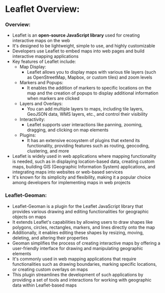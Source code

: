 # Leaflet Overview:

### Overview:
* Leaflet is an **open-source JavaScript library** used for creating interactive maps on the web
* It's designed to be lightweight, simple to use, and highly customizable
* Developers use Leaflet to embed maps into web pages and build interactive mapping applications
* Key features of Leaflet include:
  * Map Display:
    * Leaflet allows you to display maps with various tile layers (such as OpenStreetMap, Mapbox, or custom tiles) 
      and zoom levels
  * Markers and Popups:
    * It enables the addition of markers to specific locations on the map and the creation of popups to display 
      additional information when markers are clicked
  * Layers and Overlays:
    * You can add multiple layers to maps, including tile layers, GeoJSON data, WMS layers, etc., and control their 
      visibility
  * Interactivity:
    * Leaflet supports user interactions like panning, zooming, dragging, and clicking on map elements
  * Plugins:
    * It has an extensive ecosystem of plugins that extend its functionality, providing features such as routing, 
      geocoding, clustering, and more
* Leaflet is widely used in web applications where mapping functionality is needed, such as in displaying 
  location-based data, creating custom maps, building GIS (Geographic Information System) applications, and 
  integrating maps into websites or web-based services
* It's known for its simplicity and flexibility, making it a popular choice among developers for implementing maps in 
  web projects

### Leaflet-Geoman:
* Leaflet-Geoman is a plugin for the Leaflet JavaScript library that provides various drawing and editing
  functionalities for geographic objects on maps
* It extends Leaflet's capabilities by allowing users to draw shapes like polygons, circles, rectangles, markers, 
  and lines directly onto the map
* Additionally, it enables editing these shapes by resizing, moving, deleting, and altering their properties
* Geoman simplifies the process of creating interactive maps by offering a user-friendly interface for drawing and 
  manipulating geographic elements
* It's commonly used in web mapping applications that require functionalities such as drawing boundaries, marking 
  specific locations, or creating custom overlays on maps
* This plugin streamlines the development of such applications by providing a set of tools and interactions for 
  working with geographic data within Leaflet-based maps

